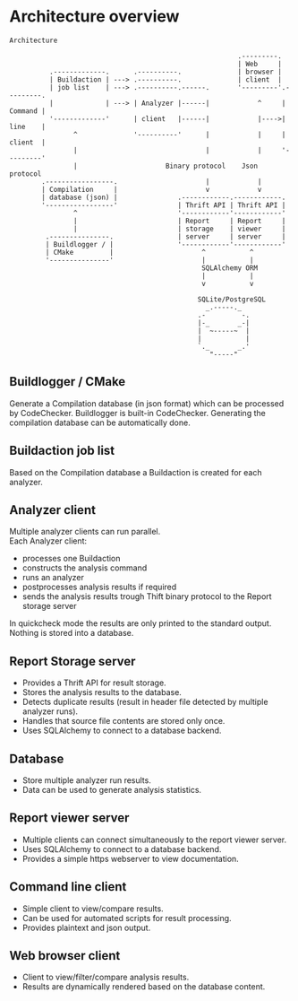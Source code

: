 
# Architecture overview
```
Architecture

                                                         .---------.
                                                         | Web     |
          .-------------.      .----------.              | browser |
          | Buildaction | ---> .----------.              | client  |
          | job list    | ---> .----------.------.       '---------'.---------.
          |             | ---> | Analyzer |------|            ^     | Command |
          '-------------'      | client   |------|            |---->| line    |
                ^              '----------'      |            |     | client  |
                |                                |            |     '---------'
                |                      Binary protocol    Json protocol
        .-----------------.                      |            |
        | Compilation     |                      v            v
        | database (json) |               .------------.------------.
        '-----------------'               | Thrift API | Thrift API |
                ^                         '------------'------------'
                |                         | Report     | Report     |
                |                         | storage    | viewer     |
         .---------------.                | server     | server     |
         | Buildlogger / |                '------------'------------'
         | CMake         |                      ^           ^
         '---------------'                      |           |
                                                SQLAlchemy ORM
                                                |           |
                                                v           v

                                               SQLite/PostgreSQL
                                                 _.-----._
                                               .-         -.
                                               |-_       _-|
                                               |  ~-----~  |
                                               |           |
                                               `._       _.'
                                                  "-----"
```
## Buildlogger / CMake
Generate a Compilation database (in json format) which can be processed by CodeChecker.
Buildlogger is built-in CodeChecker. Generating the compilation database can be automatically done.

## Buildaction job list
Based on the Compilation database a Buildaction is created for each analyzer.

## Analyzer client
Multiple analyzer clients can run parallel.  
Each Analyzer client:
  - processes one Buildaction
  - constructs the analysis command
  - runs an analyzer
  - postprocesses analysis results if required
  - sends the analysis results trough Thift binary protocol to the Report storage server

In quickcheck mode the results are only printed to the standard output. Nothing is stored into a database.

## Report Storage server
- Provides a Thrift API for result storage.
- Stores the analysis results to the database.
- Detects duplicate results (result in header file detected by multiple analyzer runs).
- Handles that source file contents are stored only once.
- Uses SQLAlchemy to connect to a database backend.

## Database
- Store multiple analyzer run results.
- Data can be used to generate analysis statistics.

## Report viewer server
- Multiple clients can connect simultaneously to the report viewer server.
- Uses SQLAlchemy to connect to a database backend.
- Provides a simple https webserver to view documentation.

## Command line client
- Simple client to view/compare results.
- Can be used for automated scripts for result processing.
- Provides plaintext and json output.

## Web browser client
- Client to view/filter/compare analysis results.
- Results are dynamically rendered based on the database content.
